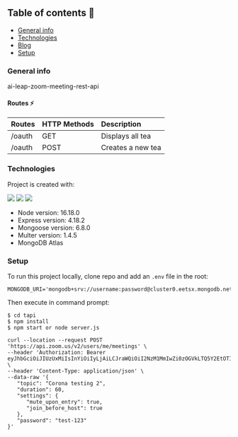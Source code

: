 ## Table of contents 👀
* [General info](#general-info)
* [Technologies](#technologies)
* [Blog](#blog)
* [Setup](#setup)

### General info
ai-leap-zoom-meeting-rest-api

#### Routes ⚡
| Routes | HTTP Methods| Description
|:------- |:---------------|:--------------
| /oauth      | GET                  | Displays all tea
| /oauth      | POST               | Creates a new tea

	
### Technologies
Project is created with:
<p>
<img src="https://img.shields.io/badge/-MongoDB%20-1AA121?style=for-the-badge&logo=mongodb&logoColor=green">
<img src="https://img.shields.io/badge/-Expressjs%20-%23323330?style=for-the-badge&logo=express">
<img src="https://img.shields.io/badge/-Nodejs%20-%23323330?style=for-the-badge&logo=Node.js&logoColor=green">
</p>

* Node version: 16.18.0
* Express version: 4.18.2
* Mongoose version: 6.8.0
* Multer version: 1.4.5
* MongoDB Atlas

### Setup
To run this project locally, clone repo and add an `.env` file in the root:
```
MONGODB_URI='mongodb+srv://username:password@cluster0.eetsx.mongodb.net/database_name'
```

Then execute in command prompt:
```
$ cd tapi
$ npm install
$ npm start or node server.js
```



```shell
curl --location --request POST 'https://api.zoom.us/v2/users/me/meetings' \
--header 'Authorization: Bearer eyJhbGciOiJIUzUxMiIsInYiOiIyLjAiLCJraWQiOiI2NzM1MmIwZi0zOGVkLTQ5Y2EtOTIxMC1iYjczYWQyNGEwNjkifQ.eyJ2ZXIiOjcsImF1aWQiOiI0NzM3NmM1YTY1ODY2MGMxYzk1OWU0NDE0N2E0YzAzYiIsImNvZGUiOiJjNUNkcHNxaGxxanpZQmFKSUdSUlY2VUVjSXl0ODg5b0EiLCJpc3MiOiJ6bTpjaWQ6X0tiZlNjd21UajI1Sk05TEJhZEdJZyIsImdubyI6MCwidHlwZSI6MCwidGlkIjowLCJhdWQiOiJodHRwczovL29hdXRoLnpvb20udXMiLCJ1aWQiOiJDQXFiN2ptclJjdUNoSEd6a0pRUFdRIiwibmJmIjoxNjcyNzg2MDE3LCJleHAiOjE2NzI3ODk2MTcsImlhdCI6MTY3Mjc4NjAxNywiYWlkIjoiNzF1bUMyUVZRU2VCNU1zX3UtcnhYQSIsImp0aSI6IjQ2ZjBhMTk0LWMyNzMtNGZmMS04NjFlLWYwNjkyNTM3NWVhMyJ9' \
--header 'Content-Type: application/json' \
--data-raw '{
   "topic": "Corona testing 2",
   "duration": 60,
   "settings": {
      "mute_upon_entry": true,
      "join_before_host": true
   },
   "password": "test-123"
}'
```